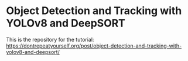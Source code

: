 # Object Detection and Tracking with YOLOv8 and DeepSORT

This is the repository for the tutorial: https://dontrepeatyourself.org/post/object-detection-and-tracking-with-yolov8-and-deepsort/